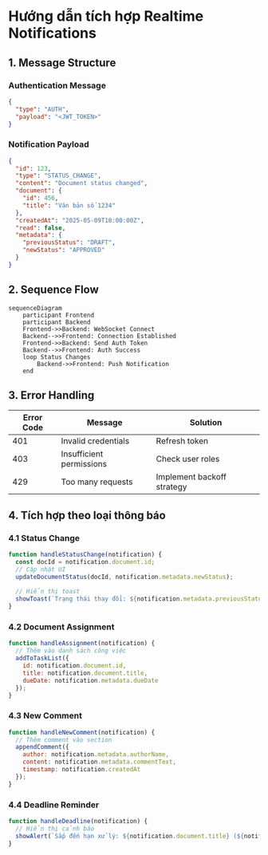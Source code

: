 # Hướng dẫn tích hợp Realtime Notifications

## 1. Message Structure

### Authentication Message
```json
{
  "type": "AUTH",
  "payload": "<JWT_TOKEN>"
}
```

### Notification Payload
```json
{
  "id": 123,
  "type": "STATUS_CHANGE",
  "content": "Document status changed",
  "document": {
    "id": 456,
    "title": "Văn bản số 1234"
  },
  "createdAt": "2025-05-09T10:00:00Z",
  "read": false,
  "metadata": {
    "previousStatus": "DRAFT",
    "newStatus": "APPROVED"
  }
}
```

## 2. Sequence Flow

```mermaid
sequenceDiagram
    participant Frontend
    participant Backend
    Frontend->>Backend: WebSocket Connect
    Backend-->>Frontend: Connection Established
    Frontend->>Backend: Send Auth Token
    Backend-->>Frontend: Auth Success
    loop Status Changes
        Backend->>Frontend: Push Notification
    end
```

## 3. Error Handling

| Error Code | Message                     | Solution                     |
|------------|-----------------------------|------------------------------|
| 401        | Invalid credentials         | Refresh token                |
| 403        | Insufficient permissions    | Check user roles             |
| 429        | Too many requests           | Implement backoff strategy   |

## 4. Tích hợp theo loại thông báo

### 4.1 Status Change
```javascript
function handleStatusChange(notification) {
  const docId = notification.document.id;
  // Cập nhật UI
  updateDocumentStatus(docId, notification.metadata.newStatus);
  
  // Hiển thị toast
  showToast(`Trạng thái thay đổi: ${notification.metadata.previousStatus} → ${notification.metadata.newStatus}`);
}
```

### 4.2 Document Assignment
```javascript
function handleAssignment(notification) {
  // Thêm vào danh sách công việc
  addToTaskList({
    id: notification.document.id,
    title: notification.document.title,
    dueDate: notification.metadata.dueDate
  });
}
```

### 4.3 New Comment
```javascript
function handleNewComment(notification) {
  // Thêm comment vào section
  appendComment({
    author: notification.metadata.authorName,
    content: notification.metadata.commentText,
    timestamp: notification.createdAt
  });
}
```

### 4.4 Deadline Reminder
```javascript
function handleDeadline(notification) {
  // Hiển thị cảnh báo
  showAlert(`Sắp đến hạn xử lý: ${notification.document.title} (${notification.metadata.daysRemaining} ngày)`);
}